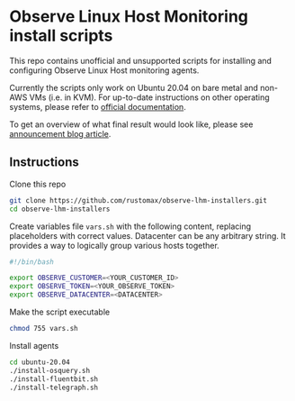 # Observe Linux Host Monitoring install scripts

This repo contains unofficial and unsupported scripts for installing and configuring Observe Linux Host monitoring agents.

Currently the scripts only work on Ubuntu 20.04 on bare metal and non-AWS VMs (i.e. in KVM). For up-to-date instructions on other
operating systems, please refer to [official documentation](https://docs.observeinc.com/en/latest/content/data-ingestion/integrations/linux.html).

To get an overview of what final result would look like, please see [announcement blog article](https://www.observeinc.com/blog/integrations-linux-host-monitoring/).

## Instructions

Clone this repo

```sh
git clone https://github.com/rustomax/observe-lhm-installers.git
cd observe-lhm-installers
```

Create variables file `vars.sh` with the following content, replacing placeholders with correct values.
Datacenter can be any arbitrary string. It provides a way to logically group various hosts together.

```sh
#!/bin/bash

export OBSERVE_CUSTOMER=<YOUR_CUSTOMER_ID>
export OBSERVE_TOKEN=<YOUR_OBSERVE_TOKEN>
export OBSERVE_DATACENTER=<DATACENTER>
```

Make the script executable

```sh
chmod 755 vars.sh
```

Install agents

```sh
cd ubuntu-20.04
./install-osquery.sh
./install-fluentbit.sh
./install-telegraph.sh
```

